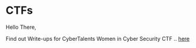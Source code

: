 # CTFs

Hello There,

Find out Write-ups for CyberTalents Women in Cyber Security CTF .. [here](https://github.com/meraaz/CTFs/tree/master/CyberTalents/WIC)
